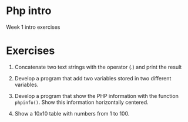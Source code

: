 # Php intro

Week 1 intro exercises

# Exercises

1. Concatenate two text strings with the operator (.) and print the result

2. Develop a program that add two variables stored in two different variables.

3. Develop a program that show the PHP information with the function `phpinfo()`. Show this information horizontally centered.

4. Show a $10x10$ table with numbers from 1 to 100.
